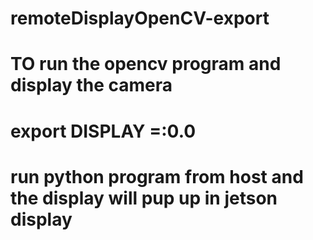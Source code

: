 # remoteDisplayOpenCV-export
# TO run the opencv program and display the camera
# export DISPLAY =:0.0
# run python program from host and the display will pup up in jetson display
